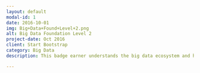 ```yaml
---
layout: default
modal-id: 1
date: 2016-10-01
img: Big+Data+Found+Level+2.png
alt: Big Data Foundation Level 2
project-date: Oct 2016
client: Start Bootstrap
category: Big Data
description: This badge earner understands the big data ecosystem and hadoop commands and operations to work with big data. The earner also has foundational knowledge around Spark and its operations including RDDs, DataFrames, and the various libraries associated with the Spark Core (MLlib, Spark SQL, Spark Streaming, GraphX).!

---
```

